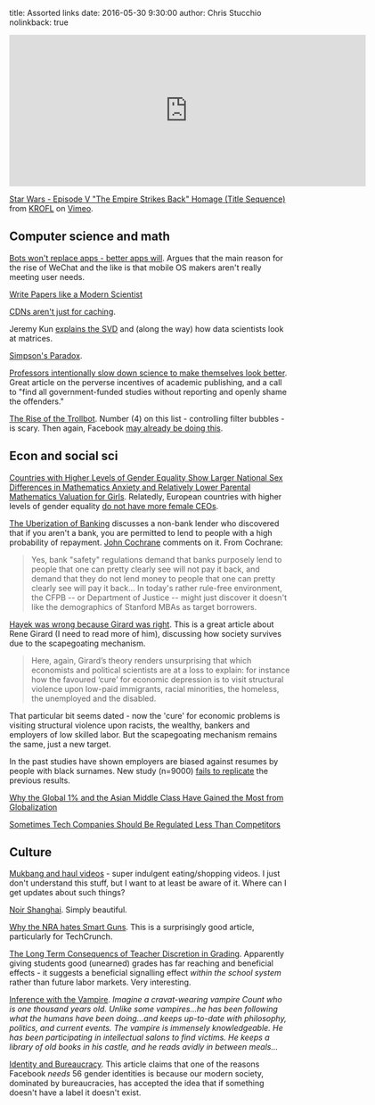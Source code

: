 title: Assorted links
date: 2016-05-30 9:30:00
author: Chris Stucchio
nolinkback: true

<iframe src="https://player.vimeo.com/video/165592795?byline=0&portrait=0" width="640" height="272" frameborder="0" webkitallowfullscreen mozallowfullscreen allowfullscreen></iframe>
<p><a href="https://vimeo.com/165592795">Star Wars - Episode V &quot;The Empire Strikes Back&quot; Homage (Title Sequence)</a> from <a href="https://vimeo.com/krofl">KROFL</a> on <a href="https://vimeo.com">Vimeo</a>.</p>

## Computer science and math

[Bots won't replace apps - better apps will](http://dangrover.com/blog/2016/04/20/bots-wont-replace-apps.html). Argues that the main reason for the rise of WeChat and the like is that mobile OS makers aren't really meeting user needs.

[Write Papers like a Modern Scientist](http://simplystatistics.org/2016/04/21/writing/)

[CDNs aren't just for caching](http://jvns.ca/blog/2016/04/29/cdns-arent-just-for-caching/).

Jeremy Kun [explains the SVD](https://jeremykun.com/2016/04/18/singular-value-decomposition-part-1-perspectives-on-linear-algebra/) and (along the way) how data scientists look at matrices.

[Simpson's Paradox](https://growthecon.com/blog/Decomposition/).

[Professors intentionally slow down science to make themselves look better](http://lemire.me/blog/2016/05/06/professors-intentionally-slow-down-science-to-make-themselves-look-better). Great article on the perverse incentives of academic publishing, and a call to "find all government-funded studies without reporting and openly shame the offenders."

[The Rise of the Trollbot](http://www.antipope.org/charlie/blog-static/2016/04/rise-of-the-trollbot.html). Number (4) on this list - controlling filter bubbles - is scary. Then again, Facebook [may already be doing this](http://gizmodo.com/former-facebook-workers-we-routinely-suppressed-conser-1775461006).

## Econ and social sci

[Countries with Higher Levels of Gender Equality Show Larger National Sex Differences in Mathematics Anxiety and Relatively Lower Parental Mathematics Valuation for Girls](http://journals.plos.org/plosone/article?id=10.1371%2Fjournal.pone.0153857). Relatedly, European countries with higher levels of gender equality [do not have more female CEOs](http://marginalrevolution.com/marginalrevolution/2016/05/the-nordic-gender-equality-paradox.html).

[The Uberization of Banking](http://www.wsj.com/article_email/the-uberization-of-banking-1461967266-lMyQjAxMTE2NzMzMDQzNzA3Wj) discusses a non-bank lender who discovered that if you aren't a bank, you are permitted to lend to people with a high probability of repayment. [John Cochrane](http://johnhcochrane.blogspot.com/2016/04/equity-financed-banking.html) comments on it. From Cochrane:
>Yes, bank "safety" regulations demand that banks purposely lend to people that one can pretty clearly see will not pay it back, and demand that they do not lend money to people that one can pretty clearly see will pay it back...
>In today's rather rule-free environment, the CFPB -- or Department of Justice -- might just discover it doesn't like the demographics of Stanford MBAs as target borrowers.

[Hayek was wrong because Girard was right](https://originofspecious.wordpress.com/2016/02/17/hayek-was-wrong-because-girard-was-right/). This is a great article about Rene Girard (I need to read more of him), discussing how society survives due to the scapegoating mechanism.

>Here, again, Girard’s theory renders unsurprising that which economists and political scientists are at a loss to explain: for instance how the favoured ‘cure’ for economic depression is to visit structural violence upon low-paid immigrants, racial minorities, the homeless, the unemployed and the disabled.

That particular bit seems dated - now the 'cure' for economic problems is visiting structural violence upon racists, the wealthy, bankers and employers of low skilled labor. But the scapegoating mechanism remains the same, just a new target.

In the past studies have shown employers are biased against resumes by people with black surnames. New study (n=9000) [fails to replicate](https://economics.missouri.edu/working-papers/2014/wp1419_koedel.pdf) the previous results.

[Why the Global 1% and the Asian Middle Class Have Gained the Most from Globalization](https://hbr.org/2016/05/why-the-global-1-and-the-asian-middle-class-have-gained-the-most-from-globalization)

[Sometimes Tech Companies Should Be Regulated Less Than Competitors](http://www.forbes.com/sites/modeledbehavior/2016/05/22/sometimes-tech-companies-should-be-regulated-less-than-competitors/)

## Culture

[Mukbang and haul videos](http://arstechnica.com/gaming/2016/04/mukbang-and-hauls-the-rise-of-super-indulgent-eating-and-shopping-videos/) - super indulgent eating/shopping videos. I just don't understand this stuff, but I want to at least be aware of it. Where can I get updates about such things?

[Noir Shanghai](http://www.designboom.com/art/amey-kandalgaonkar-dark-deco-shanghai-04-29-2016/). Simply beautiful.

[Why the NRA hates Smart Guns](http://techcrunch.com/2016/04/30/why-the-nra-hates-smart-guns/). This is a surprisingly good article, particularly for TechCrunch.

[The Long Term Consequencs of Teacher Discretion in Grading](http://papers.nber.org/tmp/97077-w22207.pdf). Apparently giving students good (unearned) grades has far reaching and beneficial effects - it suggests a beneficial signalling effect *within the school system* rather than future labor markets. Very interesting.

[Inference with the Vampire](http://thefutureprimaeval.net/inference-with-the-vampire/). *Imagine a cravat-wearing vampire Count who is one thousand years old. Unlike some vampires...he has been following what the humans have been doing...and keeps up-to-date with philosophy, politics, and current events. The vampire is immensely knowledgeable. He has been participating in intellectual salons to find victims. He keeps a library of old books in his castle, and he reads avidly in between meals...*

[Identity and Bureaucracy](https://yearlycider.wordpress.com/2014/06/25/identity-and-bureaucracy/). This article claims that one of the reasons Facebook *needs* 56 gender identities is because our modern society, dominated by bureaucracies, has accepted the idea that if something doesn't have a label it doesn't exist.
